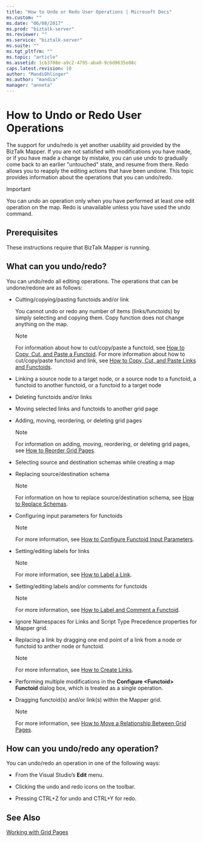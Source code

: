 ```yaml
---
title: "How to Undo or Redo User Operations | Microsoft Docs"
ms.custom: ""
ms.date: "06/08/2017"
ms.prod: "biztalk-server"
ms.reviewer: ""
ms.service: "biztalk-server"
ms.suite: ""
ms.tgt_pltfrm: ""
ms.topic: "article"
ms.assetid: 1cb3708e-a9c2-4795-aba0-9c6d9635e08c
caps.latest.revision: 10
author: "MandiOhlinger"
ms.author: "mandia"
manager: "anneta"
---
```

# How to Undo or Redo User Operations
The support for undo/redo is yet another usability aid provided by the BizTalk Mapper. If you are not satisfied with modifications you have made, or if you have made a change by mistake, you can use undo to gradually come back to an earlier "untouched" state, and resume from there. Redo allows you to reapply the editing actions that have been undone. This topic provides information about the operations that you can undo/redo.  
  
> [!IMPORTANT]
>  You can undo an operation only when you have performed at least one edit operation on the map. Redo is unavailable unless you have used the undo command.  
  
## Prerequisites  
 These instructions require that BizTalk Mapper is running.  
  
## What can you undo/redo?  
 You can undo/redo all editing operations. The operations that can be undone/redone are as follows:  
  
-   Cutting/copying/pasting functoids and/or link  
  
     You cannot undo or redo any number of items (links/functoids) by simply selecting and copying them. Copy function does not change anything on the map.  
  
    > [!NOTE]
    >  For information about how to cut/copy/paste a functoid, see [How to Copy, Cut, and Paste a Functoid](../core/how-to-copy-cut-and-paste-a-functoid.md). For more information about how to cut/copy/paste functoid and link, see [How to Copy, Cut, and Paste Links and Functoids](../core/how-to-copy-cut-and-paste-links-and-functoids.md).  
  
-   Linking a source node to a target node, or a source node to a functoid, a functoid to another functoid, or a functoid to a target node  
  
-   Deleting functoids and/or links  
  
-   Moving selected links and functoids to another grid page  
  
-   Adding, moving, reordering, or deleting grid pages  
  
    > [!NOTE]
    >  For information on adding, moving, reordering, or deleting grid pages, see [How to Reorder Grid Pages](../core/how-to-reorder-grid-pages.md).  
  
-   Selecting source and destination schemas while creating a map  
  
-   Replacing source/destination schema  
  
    > [!NOTE]
    >  For information on how to replace source/destination schema, see [How to Replace Schemas](../core/how-to-replace-schemas.md).  
  
-   Configuring input parameters for functoids  
  
    > [!NOTE]
    >  For more information, see [How to Configure Functoid Input Parameters](../core/how-to-configure-functoid-input-parameters.md).  
  
-   Setting/editing labels for links  
  
    > [!NOTE]
    >  For more information, see [How to Label a Link](../core/how-to-label-a-link.md).  
  
-   Setting/editing labels and/or comments for functoids  
  
    > [!NOTE]
    >  For more information, see [How to Label and Comment a Functoid](../core/how-to-label-and-comment-a-functoid.md).  
  
-   Ignore Namespaces for Links and Script Type Precedence properties for Mapper grid.  
  
-   Replacing a link by dragging one end point of a link from a node or functoid to anther node or functoid.  
  
    > [!NOTE]
    >  For more information, see [How to Create Links](../core/how-to-create-links.md).  
  
-   Performing multiple modifications in the **Configure \<Functoid> Functoid** dialog box, which is treated as a single operation.  
  
-   Dragging functoid(s) and/or link(s) within the Mapper grid.  
  
    > [!NOTE]
    >  For more information, see [How to Move a Relationship Between Grid Pages](../core/how-to-move-a-relationship-between-grid-pages.md).  
  
## How can you undo/redo any operation?  
 You can undo/redo an operation in one of the following ways:  
  
-   From the Visual Studio’s **Edit** menu.  
  
-   Clicking the undo and redo icons on the toolbar.  
  
-   Pressing CTRL+Z for undo and CTRL+Y for redo.  
  
## See Also  
 [Working with Grid Pages](../core/working-with-grid-pages.md)